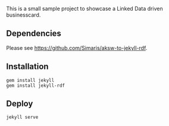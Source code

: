 This is a small sample project to showcase a Linked Data driven businesscard.

## Dependencies

Please see https://github.com/Simaris/aksw-to-jekyll-rdf.

## Installation

```
gem install jekyll
gem install jekyll-rdf
```


## Deploy

```
jekyll serve
```

